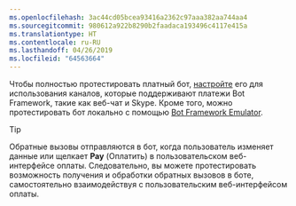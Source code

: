 ```yaml
---
ms.openlocfilehash: 3ac44cd05bcea93416a2362c97aaa382aa744aa4
ms.sourcegitcommit: 980612a922b8290b2faadaca193496c4117e415a
ms.translationtype: HT
ms.contentlocale: ru-RU
ms.lasthandoff: 04/26/2019
ms.locfileid: "64563664"
---
```

Чтобы полностью протестировать платный бот, [настройте](~/bot-service-manage-channels.md) его для использования каналов, которые поддерживают платежи Bot Framework, такие как веб-чат и Skype. Кроме того, можно протестировать бот локально с помощью [Bot Framework Emulator](~/bot-service-debug-emulator.md).

> [!TIP]
> Обратные вызовы отправляются в бот, когда пользователь изменяет данные или щелкает **Pay** (Оплатить) в пользовательском веб-интерфейсе оплаты. Следовательно, вы можете протестировать возможность получения и обработки обратных вызовов в боте, самостоятельно взаимодействуя с пользовательским веб-интерфейсом оплаты.
